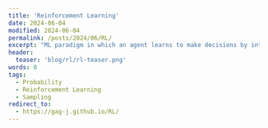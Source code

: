 ```yaml
---
title: 'Reinforcement Learning'
date: 2024-06-04
modified: 2024-06-04
permalink: /posts/2024/06/RL/
excerpt: "ML paradigm in which an agent learns to make decisions by interacting with an environment."
header: 
  teaser: 'blog/rl/rl-teaser.png'
words: 0
tags:
  - Probability
  - Reinforcement Learning
  - Sampling
redirect_to: 
  - https://gag-j.github.io/RL/
---
```

